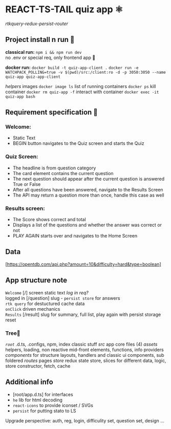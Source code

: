 # **REACT-TS-TAIL quiz app** ⚛  
*rtkquery-redux-persist-router*
## **Project install n run** 💾  
**classical run:**
`npm i && npm run dev`  
no .env or special req, only frontend app 🎨

**docker run:**
`docker build -t quiz-app-client .`
`docker run -e WATCHPACK_POLLING=true -v $(pwd)/src:/client:ro -d -p 3050:3050 --name quiz-app quiz-app-client`

*helpers*
images `docker image ls`
list of running containers `docker ps`
kill container `docker rm quiz-app -f`
interact with container `docker exec -it quiz-app bash`

## **Requirement specification** 🎂   
### Welcome:  
- Static Text  
- BEGIN button navigates to the Quiz screen and starts the Quiz  
### Quiz Screen:  
- The headline is from question category  
- The card element contains the current question  
- The next question should appear after the current question is answered True or False  
- After all questions have been answered, navigate to the Results Screen  
- The API may return a question more than once, handle this case as well  
### Results screen:  
- The Score shows correct and total  
- Displays a list of the questions and whether the answer was correct or not  
- PLAY AGAIN starts over and navigates to the Home Screen  

## **Data** 
[https://opentdb.com/api.php?amount=10&difficulty=hard&type=boolean]

## **App structure note**  
`Welcome` [/] screen static text *log in req?*   
logged in [/question] slug - `persist store` for answers   
`rtk query` for destuctured cache data  
`onClick` driven mechanics  
`Results` [/result] slug for summary, full list, play again with persist storage reset  
### Tree🌲
*`root`* .d.ts, .configs, npm, index classic stuff
*src* app core files (4)
*assets* helpers, loading, non reactive mid-front elements, functions, info providers
*components* for structure layouts, handlers and classic ui components, sub foldered
*routes* pages
*store* redux state store, slices for different data, logic, store constructor, fetch, cache

## **Additional info**  
- [root/app.d.ts] for interfaces  
- `he` lib for html decoding
- `react-icons` to provide iconset / SVGs
- `persist` for putting stato to LS

Upgrade perspective: auth, reg, login, difficulity set, question set, design ...
